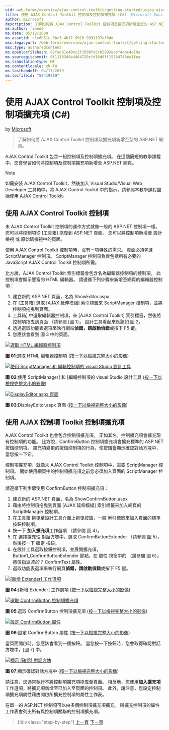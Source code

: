 ```yaml
---
uid: web-forms/overview/ajax-control-toolkit/getting-started/using-ajax-control-toolkit-controls-and-control-extenders-cs
title: 使用 AJAX Control Toolkit 控制項及控制項擴充項 (C#) |Microsoft Docs
author: microsoft
description: 了解如何將 AJAX Control Toolkit 控制項及擴充項新增至您的 ASP.NET 網頁。
ms.author: riande
ms.date: 05/12/2009
ms.assetid: c1e6b51c-3bc3-4bf7-9916-9991197af3dd
msc.legacyurl: /web-forms/overview/ajax-control-toolkit/getting-started/using-ajax-control-toolkit-controls-and-control-extenders-cs
msc.type: authoredcontent
ms.openlocfilehash: 82fae91e40ec2f1508fe5c82992eeef4abc4e19a
ms.sourcegitcommit: 0f1119340e4464720cfd16d0ff15764746ea1fea
ms.translationtype: MT
ms.contentlocale: zh-TW
ms.lasthandoff: 04/17/2019
ms.locfileid: "59419219"
---
```

# <a name="using-ajax-control-toolkit-controls-and-control-extenders-c"></a>使用 AJAX Control Toolkit 控制項及控制項擴充項 (C#)

by [Microsoft](https://github.com/microsoft)

> 了解如何將 AJAX Control Toolkit 控制項及擴充項新增至您的 ASP.NET 網頁。


AJAX Control Toolkit 包含一組控制項及控制項擴充項。 在這個簡短的教學課程中，您會學習如何將控制項及控制項擴充項新增至 ASP.NET 網頁。

> [!NOTE] 
> 
> 如需安裝 AJAX Control Toolkit，然後加入 Visual Studio/Visual Web Developer 工具箱中，將 AJAX Control Toolkit 中的指示，請參閱本教學課程[開始使用 AJAX Control Toolkit](get-started-with-the-ajax-control-toolkit-cs.md)。


## <a name="using-ajax-control-toolkit-controls"></a>使用 AJAX Control Toolkit 控制項

未 AJAX Control Toolkit 控制項的運作方式就像一般的 ASP.NET 控制項一樣。 您可以將控制項從 [工具箱] 拖曳到 ASP.NET 頁面。 您可以將控制項新增至 設計檢視 或 原始碼檢視中的頁面。

使用 AJAX Control Toolkit 控制項時，沒有一項特殊的需求。 頁面必須包含 ScriptManager 控制項。 ScriptManager 控制項負責包括所有必要的 JavaScript AJAX Control Toolkit 控制項所需。

比方說，AJAX Control Toolkit 索引標籤會包含名為編輯器控制項的控制項。 此控制項會顯示豐富的 HTML 編輯器。 請遵循下列步驟來新增至網頁的編輯器控制項：

1. 建立新的 ASP.NET 頁面，名為 ShowEditor.aspx
2. 在 [工具箱] 選取 [AJAX 延伸模組] 索引標籤來 ScriptManager 控制項，並將控制項拖曳到頁面。
3. 工具箱] 中選取編輯器控制項，來 [AJAX Control Toolkit] 索引標籤，然後將控制項拖曳到頁面 （請參閱 [圖 1）。 設計工具看起來應該如 圖 2。
4. 透過選取功能表選項來執行網站**偵錯，請啟動偵錯**或按下 F5 鍵。
5. 您應該會看到 圖 3 中的頁面。


[![選取 HTML 編輯器控制項](using-ajax-control-toolkit-controls-and-control-extenders-cs/_static/image1.jpg)](using-ajax-control-toolkit-controls-and-control-extenders-cs/_static/image1.png)

**圖 01**:選取 HTML 編輯器控制項 ([按一下以檢視完整大小的影像](using-ajax-control-toolkit-controls-and-control-extenders-cs/_static/image2.png))


[![使用 ScriptManager 和 編輯控制項的 visual Studio 設計工具](using-ajax-control-toolkit-controls-and-control-extenders-cs/_static/image2.jpg)](using-ajax-control-toolkit-controls-and-control-extenders-cs/_static/image3.png)

**圖 02**:使用 ScriptManager] 和 [編輯控制項的 visual Studio 設計工具 ([按一下以檢視完整大小的影像](using-ajax-control-toolkit-controls-and-control-extenders-cs/_static/image4.png))


[![DisplayEditor.aspx 頁面](using-ajax-control-toolkit-controls-and-control-extenders-cs/_static/image3.jpg)](using-ajax-control-toolkit-controls-and-control-extenders-cs/_static/image5.png)

**圖 03**:DisplayEditor.aspx 頁面 ([按一下以檢視完整大小的影像](using-ajax-control-toolkit-controls-and-control-extenders-cs/_static/image6.png))


## <a name="using-ajax-control-toolkit-control-extenders"></a>使用 AJAX 控制項 Toolkit 控制項擴充項

AJAX Control Toolkit 也會包含控制項擴充項。 正如其名，控制擴充項會擴充現有控制項的功能。 比方說，ConfirmButton 控制項擴充項會擴充標準的 ASP.NET 按鈕控制項。 擴充項變更的按鈕控制項的行為，使按鈕會顯示確認對話方塊中，當您按一下它。

控制項擴充項，就像未 AJAX Control Toolkit 控制項中，需要 ScriptManager 控制項。 開始使用網頁中的控制項擴充項之前您必須加入頁面的 ScriptManager 控制項。

請遵循下列步驟使用 ConfirmButton 控制項擴充項：

1. 建立新的 ASP.NET 頁面，名為 ShowConfirmButton.aspx
2. 藉由將控制項拖曳到頁面 [AJAX 延伸模組] 索引標籤來加入網頁的 ScriptManager 控制項。
3. 在工具箱 拖曳至設計工具介面上拖曳按鈕，一般 索引標籤來加入頁面的標準按鈕控制項。
4. 按一下 **加入擴充項**工作選項 （請參閱 圖 4）。
5. 在 選擇擴充性 對話方塊中，選取 ConfirmButtonExtender （請參閱 圖 5），然後按一下 確定 按鈕。
6. 在設計工具選取按鈕控制項，並展開擴充項，Button1\_ConfirmButtonExtender 節點，在 屬性 視窗中的 （請參閱 圖 6）。 將值指派*真的？* ConfirmText 屬性。
7. 選取功能表選項來執行網頁**偵錯，請啟動偵錯**或按下 F5 鍵。


[![[新增 Extender] 工作選項](using-ajax-control-toolkit-controls-and-control-extenders-cs/_static/image4.jpg)](using-ajax-control-toolkit-controls-and-control-extenders-cs/_static/image7.png)

**圖 04**:[新增 Extender] 工作選項 ([按一下以檢視完整大小的影像](using-ajax-control-toolkit-controls-and-control-extenders-cs/_static/image8.png))


[![選取 ConfirmButton 控制項擴充項](using-ajax-control-toolkit-controls-and-control-extenders-cs/_static/image5.jpg)](using-ajax-control-toolkit-controls-and-control-extenders-cs/_static/image9.png)

**圖 05**:選取 ConfirmButton 控制項擴充項 ([按一下以檢視完整大小的影像](using-ajax-control-toolkit-controls-and-control-extenders-cs/_static/image10.png))


[![設定 ConfirmButton 屬性](using-ajax-control-toolkit-controls-and-control-extenders-cs/_static/image6.jpg)](using-ajax-control-toolkit-controls-and-control-extenders-cs/_static/image11.png)

**圖 06**:設定 ConfirmButton 屬性 ([按一下以檢視完整大小的影像](using-ajax-control-toolkit-controls-and-control-extenders-cs/_static/image12.png))


當頁面開啟時，您應該會看到一個按鈕。 當您按一下按鈕時，您會取得確認對話方塊中，[圖 7] 中。


[![顯示 [確認] 對話方塊](using-ajax-control-toolkit-controls-and-control-extenders-cs/_static/image7.jpg)](using-ajax-control-toolkit-controls-and-control-extenders-cs/_static/image13.png)

**圖 07**:顯示確認對話方塊中 ([按一下以檢視完整大小的影像](using-ajax-control-toolkit-controls-and-control-extenders-cs/_static/image14.png))


請注意，您通常執行不將控制項擴充項拖曳至頁面。 相反地，您使用**加入擴充項**工作選項，將擴充項新增至已加入至頁面的控制項。 此外，請注意，您設定控制項擴充項屬性藉由開啟所擴充控制項的屬性工作表。

在單一的 ASP.NET 控制項可以由多個控制項擴充項擴充。 所擴充控制項的屬性工作表會列出所有與控制項關聯的控制項擴充項。

> [!div class="step-by-step"]
> [上一頁](get-started-with-the-ajax-control-toolkit-cs.md)
> [下一頁](creating-a-custom-ajax-control-toolkit-control-extender-cs.md)
